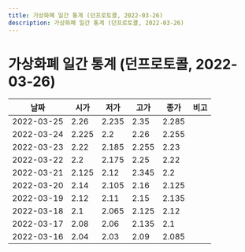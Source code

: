 ```yaml
---
title: 가상화폐 일간 통계 (던프로토콜, 2022-03-26)
description: 가상화폐 일간 통계 (던프로토콜, 2022-03-26)
---
```


가상화폐 일간 통계 (던프로토콜, 2022-03-26)
===

|날짜|시가|저가|고가|종가|비고|
|--|--|--|--|--|--|
|2022-03-25|2.26|2.235|2.35|2.285|    |
|2022-03-24|2.225|2.2|2.26|2.255|    |
|2022-03-23|2.22|2.185|2.255|2.23|    |
|2022-03-22|2.2|2.175|2.25|2.22|    |
|2022-03-21|2.125|2.12|2.345|2.2|    |
|2022-03-20|2.14|2.105|2.16|2.125|    |
|2022-03-19|2.12|2.11|2.15|2.135|    |
|2022-03-18|2.1|2.065|2.125|2.12|    |
|2022-03-17|2.08|2.06|2.135|2.1|    |
|2022-03-16|2.04|2.03|2.09|2.085|    |
